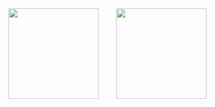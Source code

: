  ## 
 <div>
  <img height="180em" src="https://github-readme-stats.vercel.app/api?username=rafaelchagas9&show_icons=true&theme=radical&include_all_commits=true&count_private=true"/>
  &nbsp &nbsp &nbsp &nbsp
  <img height="180em" src="https://github-readme-stats.vercel.app/api/top-langs/?username=rafaelchagas9&layout=compact&langs_count=7&theme=radical"/>
</div>
